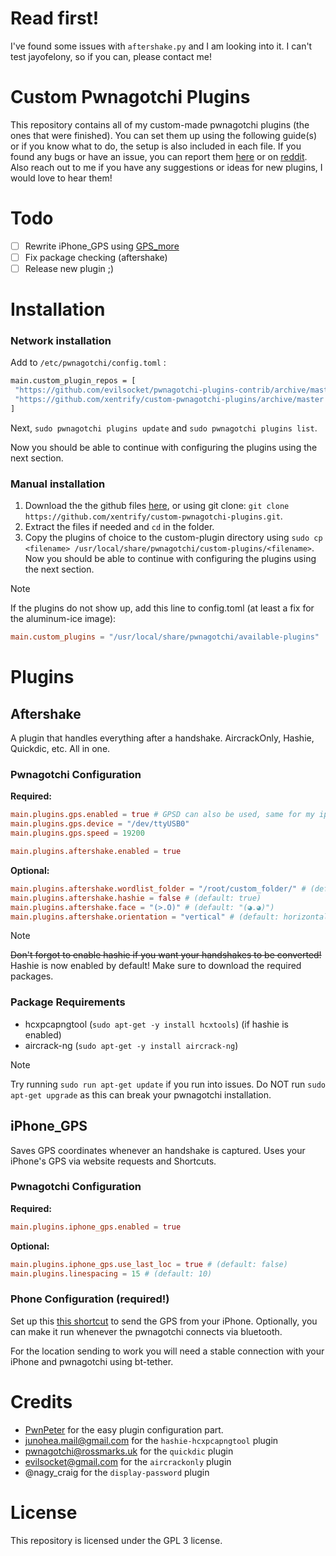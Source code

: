 # Read first!
I've found some issues with `aftershake.py` and I am looking into it. I can't test jayofelony, so if you can, please contact me!
# Custom Pwnagotchi Plugins
This repository contains all of my custom-made pwnagotchi plugins (the ones that were finished). You can set them up using the following guide(s) or if you know what to do, the setup is also included in each file. If you found any bugs or have an issue, you can report them [here](https://github.com/xentrify/custom-pwnagotchi-plugins/issues/new/choose) or on [reddit](https://reddit.com/u/xentrifydev). Also reach out to me if you have any suggestions or ideas for new plugins, I would love to hear them!
# Todo
- [ ] Rewrite iPhone_GPS using [GPS_more](https://github.com/Sniffleupagus/pwnagotchi_plugins/blob/main/gps_more.py)
- [ ] Fix package checking (aftershake)
- [ ] Release new plugin ;)
# Installation
### Network installation
Add to `/etc/pwnagotchi/config.toml` :
```bash
main.custom_plugin_repos = [
 "https://github.com/evilsocket/pwnagotchi-plugins-contrib/archive/master.zip",
 "https://github.com/xentrify/custom-pwnagotchi-plugins/archive/master.zip"
]
```

Next, `sudo pwnagotchi plugins update` and `sudo pwnagotchi plugins list`.

Now you should be able to continue with configuring the plugins using the next section.

### Manual installation
1. Download the the github files [here](https://github.com/xentrify/custom-pwnagotchi-plugins/archive/master.zip), or using git clone: `git clone https://github.com/xentrify/custom-pwnagotchi-plugins.git`.
2. Extract the files if needed and `cd` in the folder.
3. Copy the plugins of choice to the custom-plugin directory using `sudo cp <filename> /usr/local/share/pwnagotchi/custom-plugins/<filename>`.
Now you should be able to continue with configuring the plugins using the next section.
> [!NOTE]
> If the plugins do not show up, add this line to config.toml (at least a fix for the aluminum-ice image):
> ```toml
> main.custom_plugins = "/usr/local/share/pwnagotchi/available-plugins"
> ```

# Plugins
## Aftershake
A plugin that handles everything after a handshake. AircrackOnly, Hashie, Quickdic, etc. All in one.
### Pwnagotchi Configuration
**Required:**
```toml
main.plugins.gps.enabled = true # GPSD can also be used, same for my iphone_gps plugin.
main.plugins.gps.device = "/dev/ttyUSB0"
main.plugins.gps.speed = 19200

main.plugins.aftershake.enabled = true
```
**Optional:**
```toml
main.plugins.aftershake.wordlist_folder = "/root/custom_folder/" # (default: "/root/wordlist_folder/")
main.plugins.aftershake.hashie = false # (default: true)
main.plugins.aftershake.face = "(>.O)" # (default: "(◕.◕)")
main.plugins.aftershake.orientation = "vertical" # (default: horizontal)
```
> [!NOTE]
> ~~Don't forgot to enable hashie if you want your handshakes to be converted!~~ Hashie is now enabled by default! Make sure to download the required packages.
### Package Requirements
* hcxpcapngtool (`sudo apt-get -y install hcxtools`) (if hashie is enabled)
* aircrack-ng (`sudo apt-get -y install aircrack-ng`)
> [!NOTE]
> Try running `sudo run apt-get update` if you run into issues. Do NOT run `sudo apt-get upgrade` as this can break your pwnagotchi installation.
## iPhone_GPS
Saves GPS coordinates whenever an handshake is captured. Uses your iPhone's GPS via website requests and Shortcuts.
### Pwnagotchi Configuration
**Required:**
```toml
main.plugins.iphone_gps.enabled = true
```
**Optional:**
```toml
main.plugins.iphone_gps.use_last_loc = true # (default: false)
main.plugins.linespacing = 15 # (default: 10)
```
### Phone Configuration (required!)
Set up this [this shortcut](https://routinehub.co/shortcut/19128/) to send the GPS from your iPhone. Optionally, you can make it run whenever the pwnagotchi connects via bluetooth.

For the location sending to work you will need a stable connection with your iPhone and pwnagotchi using bt-tether.

# Credits
* [PwnPeter](https://github.com/PwnPeter) for the easy plugin configuration part.
* junohea.mail@gmail.com for the `hashie-hcxpcapngtool` plugin
* pwnagotchi@rossmarks.uk for the `quickdic` plugin
* evilsocket@gmail.com for the `aircrackonly` plugin
* @nagy_craig for the `display-password` plugin

# License
This repository is licensed under the GPL 3 license.
